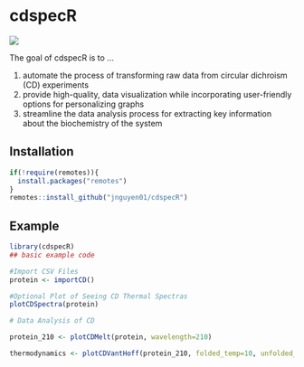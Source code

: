 
# cdspecR

![](cd_spec.png)

The goal of cdspecR is to ... 

1) automate the process of transforming raw data from circular
dichroism (CD) experiments 
2) provide high-quality, data visualization while incorporating user-friendly options for personalizing graphs 
3) streamline the data analysis process for extracting key information about the
biochemistry of the system 

## Installation


``` r
if(!require(remotes)){
  install.packages("remotes")
}
remotes::install_github("jnguyen01/cdspecR")
```

## Example

``` r
library(cdspecR)
## basic example code

#Import CSV Files 
protein <- importCD()  

#Optional Plot of Seeing CD Thermal Spectras 
plotCDSpectra(protein)

# Data Analysis of CD 

protein_210 <- plotCDMelt(protein, wavelength=210) 

thermodynamics <- plotCDVantHoff(protein_210, folded_temp=10, unfolded_temp=95) 


```

